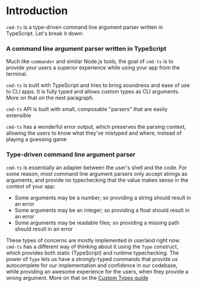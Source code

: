 # Introduction

`cmd-ts` is a type-driven command line argument parser written in TypeScript. Let's break it down:

### A command line argument parser written in TypeScript

Much like `commander` and similar Node.js tools, the goal of `cmd-ts` is to provide your users a superior experience while using your app from the terminal.

`cmd-ts` is built with TypeScript and tries to bring soundness and ease of use to CLI apps. It is fully typed and allows custom types as CLI arguments. More on that on the next paragraph.

`cmd-ts` API is built with small, composable "parsers" that are easily extensible

`cmd-ts` has a wonderful error output, which preserves the parsing context, allowing the users to know what they've mistyped and where, instead of playing a guessing game

### Type-driven command line argument parser

`cmd-ts` is essentially an adapter between the user's shell and the code. For some reason, most command line argument parsers only accept strings as arguments, and provide no typechecking that the value makes sense in the context of your app:

- Some arguments may be a number; so providing a string should result in an error
- Some arguments may be an integer; so providing a float should result in an error
- Some arguments may be readable files; so providing a missing path should result in an error

These types of concerns are mostly implemented in userland right now. `cmd-ts` has a different way of thinking about it using the `Type` construct, which provides both static (TypeScript) and runtime typechecking. The power of `Type` lets us have a strongly-typed commands that provide us autocomplete for our implementation and confidence in our codebase, while providing an awesome experience for the users, when they provide a wrong argument. More on that on the [Custom Types guide](./custom_types.md)
